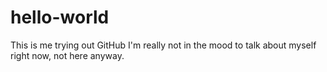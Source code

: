 # hello-world
This is me trying out GitHub
I'm really not in the mood to talk about myself right now, not here anyway.

